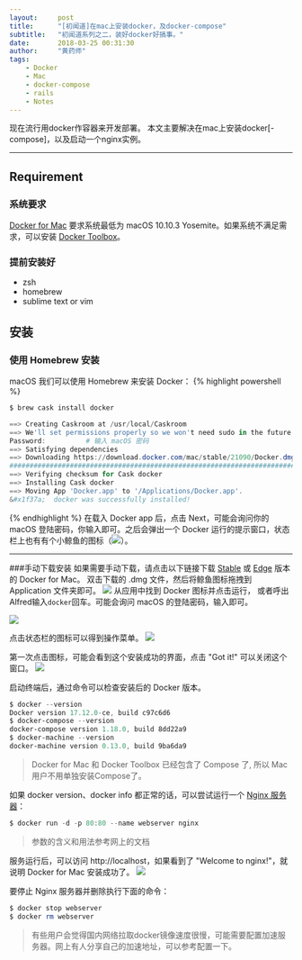```yaml
---
layout:     post
title:      "[初闻道]在mac上安装docker，及docker-compose"
subtitle:   "初闻道系列之二，装好docker好搞事。"
date:       2018-03-25 00:31:30
author:     "黄药师"
tags:
    - Docker
    - Mac
    - docker-compose
    - rails
    - Notes
---
```

现在流行用docker作容器来开发部署。
本文主要解决在mac上安装docker[-compose]，以及启动一个nginx实例。

---

## Requirement
### 系统要求
[Docker for Mac](https://docs.docker.com/docker-for-mac/) 要求系统最低为 macOS 10.10.3 Yosemite。如果系统不满足需求，可以安装 [Docker Toolbox](https://docs.docker.com/toolbox/overview/)。
### 提前安装好
- zsh
- homebrew
- sublime text or vim

## 安装

### 使用 Homebrew 安装
macOS 我们可以使用 Homebrew 来安装 Docker：
{% highlight powershell %}
```powershell
$ brew cask install docker

==> Creating Caskroom at /usr/local/Caskroom
==> We'll set permissions properly so we won't need sudo in the future
Password:          # 输入 macOS 密码
==> Satisfying dependencies
==> Downloading https://download.docker.com/mac/stable/21090/Docker.dmg
######################################################################## 100.0%
==> Verifying checksum for Cask docker
==> Installing Cask docker
==> Moving App 'Docker.app' to '/Applications/Docker.app'.
&#x1f37a;  docker was successfully installed!
```
{% endhighlight %}
在载入 Docker app 后，点击 Next，可能会询问你的 macOS 登陆密码，你输入即可。之后会弹出一个 Docker 运行的提示窗口，状态栏上也有有个小鲸鱼的图标（![](https://ws2.sinaimg.cn/large/006tKfTcgy1fpnqyej3taj300u00lwec.jpg)）。

----

###手动下载安装
如果需要手动下载，请点击以下链接下载 [Stable](https://download.docker.com/mac/stable/Docker.dmg) 或 [Edge](https://download.docker.com/mac/edge/Docker.dmg) 版本的 Docker for Mac。
双击下载的 .dmg 文件，然后将鲸鱼图标拖拽到 Application 文件夹即可。
![](https://ws2.sinaimg.cn/large/006tKfTcly1fpnr1f9lylj30jg09wt9g.jpg)
从应用中找到 Docker 图标并点击运行， 或者呼出Alfred输入`docker`回车。可能会询问 macOS 的登陆密码，输入即可。

![](https://ws2.sinaimg.cn/large/006tKfTcly1fpnr1xt92bj30xw09s0wi.jpg)

点击状态栏的图标可以得到操作菜单。
![](https://ws1.sinaimg.cn/large/006tKfTcgy1fpnr4oaj5mj30fa0iudk7.jpg)

第一次点击图标，可能会看到这个安装成功的界面，点击 "Got it!" 可以关闭这个窗口。
![](https://ws2.sinaimg.cn/large/006tKfTcgy1fpnr5m8oxfj308o0kmt9y.jpg)

启动终端后，通过命令可以检查安装后的 Docker 版本。
```powershell
$ docker --version
Docker version 17.12.0-ce, build c97c6d6
$ docker-compose --version
docker-compose version 1.18.0, build 8dd22a9
$ docker-machine --version
docker-machine version 0.13.0, build 9ba6da9
```
> Docker for Mac 和 Docker Toolbox 已经包含了 Compose 了, 所以 Mac 用户不用单独安装Compose了。

如果 docker version、docker info 都正常的话，可以尝试运行一个 [Nginx 服务器](https://store.docker.com/images/nginx/)：

```powershell
$ docker run -d -p 80:80 --name webserver nginx
```
> 参数的含义和用法参考网上的文档

服务运行后，可以访问 http://localhost，如果看到了 "Welcome to nginx!"，就说明 Docker for Mac 安装成功了。
![](https://ws3.sinaimg.cn/large/006tKfTcgy1fpnrjws8loj312q0ki421.jpg)

要停止 Nginx 服务器并删除执行下面的命令：
```powershell
$ docker stop webserver
$ docker rm webserver
```

> 有些用户会觉得国内网络拉取docker镜像速度很慢，可能需要配置加速服务器。网上有人分享自己的加速地址，可以参考配置一下。